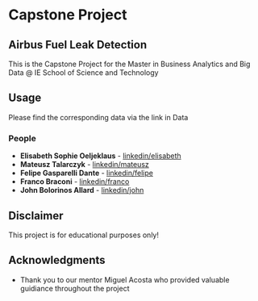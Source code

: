 # Capstone Project 
## Airbus Fuel Leak Detection
 

This is the Capstone Project for the Master in Business Analytics and Big Data @ IE School of Science and Technology 

## Usage

Please find the corresponding data via the link in Data


### People

- **Elisabeth Sophie Oeljeklaus** -  [linkedin/elisabeth](https://www.linkedin.com/in/elisabethoeljeklaus/)
- **Mateusz Talarczyk** - [linkedin/mateusz](https://www.linkedin.com/in/mateusz-talarczyk-53a782161/)
- **Felipe Gasparelli Dante**  - [linkedin/felipe](https://www.linkedin.com/in/felipegasparelli/)
- **Franco Braconi** -  [linkedin/franco](https://www.linkedin.com/in/franco-braconi/)
- **John Bolorinos Allard** - [linkedin/john](https://www.linkedin.com/in/jkbolorinos/)

## Disclaimer

This project is for educational purposes only! 

## Acknowledgments

* Thank you to our mentor Miguel Acosta who provided valuable guidiance throughout the project
